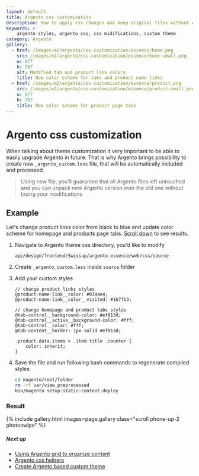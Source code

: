 ```yaml
---
layout: default
title: Argento css customization
description: How to apply css changes and keep original files without changes
keywords: >
    argento styles, argento css, css midifications, custom theme
category: Argento
gallery:
  - href: /images/m2/argento/css-customization/essence/home.png
    src: /images/m2/argento/css-customization/essence/home-small.png
    w: 977
    h: 767
    alt: Modified tab and product link colors
    title: New color scheme for tabs and product name links
  - href: /images/m2/argento/css-customization/essence/product.png
    src: /images/m2/argento/css-customization/essence/product-small.png
    w: 977
    h: 767
    title: New color scheme for product page tabs
---
```


# Argento css customization

When talking about theme customization it very important to be able to easily
upgrade Argento in future. That is why Argento brings possibility to create new
`_argento_custom.less` file, that will be automatically included and processed.

> Using new file, you'll guarantee that all Argento files left untouched and
> you can unpack new Argento version over the old one without losing your
> modifications

## Example

Let's change product links color from black to blue and update color scheme for 
homepage and products page tabs. [Scroll down](#result) to see results.

 1. Navigate to Argento theme css directory, you'd like to modify

    ```
    app/design/frontend/Swissup/argento-essence/web/css/source
    ```

 2. Create `_argento_custom.less` inside `source` folder
 3. Add your custom styles

    ```less
    // change product links styles
    @product-name-link__color: #039ae4;
    @product-name-link__color__visited: #167fb3;

    // change homepage and product tabs styles
    @tab-control__background-color: #ef813d;
    @tab-control__active__background-color: #fff;
    @tab-control__color: #fff;
    @tab-content__border: 1px solid #ef813d;

    .product.data.items > .item.title .counter {
        color: inherit;
    }
    ```

 4. Save the file and run following bash commands to regenerate compiled styles
    
    ```bash
    cd magento/root/folder
    rm -rf var/view_preprocessed
    bin/magento setup:static-content:deploy
    ```

### Result

{% include gallery.html images=page.gallery class="scroll phone-up-2 photoswipe" %}

##### Next up

- [Using Argento grid to organize content](/m2/argento/grid/)
- [Argento css helpers](/m2/argento/css-helpers/)
- [Create Argento based custom theme](/m2/argento/custom-theme/)
